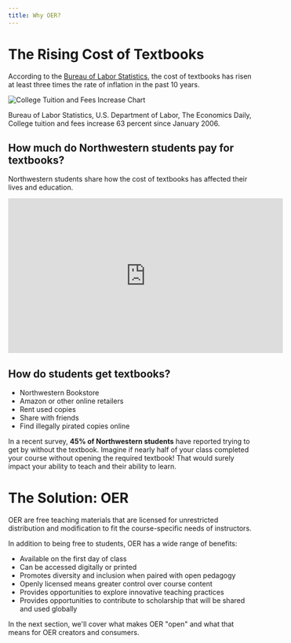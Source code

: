 ```yaml
---
title: Why OER?
---
```


# The Rising Cost of Textbooks

According to the [Bureau of Labor Statistics](https://www.bls.gov/opub/ted/2016/college-tuition-and-fees-increase-63-percent-since-january-2006.htm), the cost of textbooks has risen at least three times the rate of inflation in the past 10 years. 

![College Tuition and Fees Increase Chart](https://lhmckeen.github.io/course-in-a-box/img/bls-chart.png)

Bureau of Labor Statistics, U.S. Department of Labor, The Economics Daily, College tuition and fees increase 63 percent since January 2006.

## How much do Northwestern students pay for textbooks?

Northwestern students share how the cost of textbooks has affected their lives and education.

<iframe width="560" height="315" src="https://www.youtube.com/embed/EJkNbCb5fPY" frameborder="0" allow="accelerometer; autoplay; encrypted-media; gyroscope; picture-in-picture" allowfullscreen></iframe>

## How do students get textbooks?

- Northwestern Bookstore
- Amazon or other online retailers
- Rent used copies
- Share with friends
- Find illegally pirated copies online

In a recent survey, **45% of Northwestern students** have reported trying to get by without the textbook. Imagine if nearly half of your class completed your course without opening the required textbook! That would surely impact your ability to teach and their ability to learn.

# The Solution: OER

OER are free teaching materials that are licensed for unrestricted distribution and modification to fit the course-specific needs of instructors.

In addition to being free to students, OER has a wide range of benefits:

- Available on the first day of class
- Can be accessed digitally or printed 
- Promotes diversity and inclusion when paired with open pedagogy
- Openly licensed means greater control over course content
- Provides opportunities to explore innovative teaching practices
- Provides opportunities to contribute to scholarship that will be shared and used globally

In the next section, we'll cover what makes OER "open" and what that means for OER creators and consumers.
